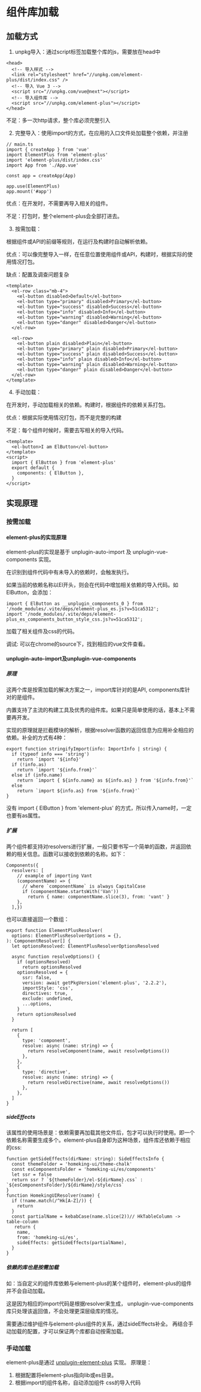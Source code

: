 # 组件库加载
## 加载方式
1. unpkg导入：通过script标签加载整个库的js，需要放在head中
```
<head>
  <!-- 导入样式 -->
  <link rel="stylesheet" href="//unpkg.com/element-plus/dist/index.css" />
  <!-- 导入 Vue 3 -->
  <script src="//unpkg.com/vue@next"></script>
  <!-- 导入组件库 -->
  <script src="//unpkg.com/element-plus"></script>
</head>
```
不足：多一次http请求，整个库必须完整引入

2. 完整导入：使用import的方式，在应用的入口文件处加载整个依赖，并注册
```
// main.ts
import { createApp } from 'vue'
import ElementPlus from 'element-plus'
import 'element-plus/dist/index.css'
import App from './App.vue'

const app = createApp(App)

app.use(ElementPlus)
app.mount('#app')
```
优点：在开发时，不需要再导入相关的组件。

不足：打包时，整个element-plus会全部打进去。

3. 按需加载：

根据组件或API的前缀等规则，在运行及构建时自动解析依赖。

优点：可以像完整导入一样，在任意位置使用组件或API，构建时，根据实际的使用情况打包。

缺点：配置及调查问题复杂
```
<template>
  <el-row class="mb-4">
    <el-button disabled>Default</el-button>
    <el-button type="primary" disabled>Primary</el-button>
    <el-button type="success" disabled>Success</el-button>
    <el-button type="info" disabled>Info</el-button>
    <el-button type="warning" disabled>Warning</el-button>
    <el-button type="danger" disabled>Danger</el-button>
  </el-row>

  <el-row>
    <el-button plain disabled>Plain</el-button>
    <el-button type="primary" plain disabled>Primary</el-button>
    <el-button type="success" plain disabled>Success</el-button>
    <el-button type="info" plain disabled>Info</el-button>
    <el-button type="warning" plain disabled>Warning</el-button>
    <el-button type="danger" plain disabled>Danger</el-button>
  </el-row>
</template>
```
4. 手动加载：

在开发时，手动加载相关的依赖。构建时，根据组件的依赖关系打包。

优点：根据实际使用情况打包，而不是完整的构建

不足：每个组件时候时，需要去写相关的导入代码。

```
<template>
  <el-button>I am ElButton</el-button>
</template>
<script>
  import { ElButton } from 'element-plus'
  export default {
    components: { ElButton },
  }
</script>
```

## 实现原理
### 按需加载
#### element-plus的实现原理
element-plus的实现是基于 unplugin-auto-import 及 unplugin-vue-components 实现。

在识别到组件代码中有未导入的依赖时，会触发执行。

如果当前的依赖名称以El开头，则会在代码中增加相关依赖的导入代码。如ElButton，会添加：
```
import { ElButton as __unplugin_components_0 } from '/node_modules/.vite/deps/element-plus_es.js?v=51ca5312';
import '/node_modules/.vite/deps/element-plus_es_components_button_style_css.js?v=51ca5312';
```
加载了相关组件及css的代码。

调试: 可以在chrome的source下，找到相应的vue文件查看。
#### unplugin-auto-import及unplugin-vue-components
##### 原理
这两个库是按需加载的解决方案之一，import库针对的是API, components库针对的是组件。

内置支持了主流的构建工具及优秀的组件库。如果只是简单使用的话，基本上不需要再开发。

实现的原理就是拦截模块的解析，根据resolver函数的返回信息为应用补全相应的依赖。补全的方式有4种：
```
export function stringifyImport(info: ImportInfo | string) {
  if (typeof info === 'string')
    return `import '${info}'`
  if (!info.as)
    return `import '${info.from}'`
  else if (info.name)
    return `import { ${info.name} as ${info.as} } from '${info.from}'`
  else
    return `import ${info.as} from '${info.from}'`
}
```
没有 import { ElButton } from 'element-plus' 的方式，所以传入name时，一定也要有as属性。

##### 扩展
两个组件都支持对resolvers进行扩展，一般只要书写一个简单的函数，并返回依赖的相关信息。函数可以接收到依赖的名称。如下：

```
Components({
  resolvers: [
    // example of importing Vant
    (componentName) => {
      // where `componentName` is always CapitalCase
      if (componentName.startsWith('Van'))
        return { name: componentName.slice(3), from: 'vant' }
    },
  ],})
```

也可以直接返回一个数组：

```
export function ElementPlusResolver(
  options: ElementPlusResolverOptions = {},
): ComponentResolver[] {
  let optionsResolved: ElementPlusResolverOptionsResolved

  async function resolveOptions() {
    if (optionsResolved)
      return optionsResolved
    optionsResolved = {
      ssr: false,
      version: await getPkgVersion('element-plus', '2.2.2'),
      importStyle: 'css',
      directives: true,
      exclude: undefined,
      ...options,
    }
    return optionsResolved
  }

  return [
    {
      type: 'component',
      resolve: async (name: string) => {
        return resolveComponent(name, await resolveOptions())
      },
    },
    {
      type: 'directive',
      resolve: async (name: string) => {
        return resolveDirective(name, await resolveOptions())
      },
    },
  ]
}
```

##### sideEffects
该属性的使用场景是：依赖需要再加载其他文件后，包才可以执行时使用。即一个依赖名称需要生成多个。element-plus自身即为这种场景，组件库还依赖于相应的css:

```
function getSideEffects(dirName: string): SideEffectsInfo {
  const themeFolder = 'homeking-ui/theme-chalk'
  const esComponentsFolder = 'homeking-ui/es/components'
  let ssr = false
  return ssr ? `${themeFolder}/el-${dirName}.css` : `${esComponentsFolder}/${dirName}/style/css`
}
function HomekingUIResolver(name) {
  if (!name.match(/^Hk[A-Z]/)) {
    return
  }
  const partialName = kebabCase(name.slice(2))// HkTableColumn -> table-column
   return {
    name,
    from: 'homeking-ui/es',
    sideEffects: getSideEffects(partialName),
  }
}
```

##### 依赖的库也是按需加载
如：当自定义的组件库依赖与element-plus的某个组件时，element-plus的组件并不会自动加载。

这是因为相应的import代码是根据resolver来生成， unplugin-vue-components库只处理该返回值，不会处理更深层级库的情况。

需要通过维护组件与element-plus组件的关系，通过sideEffects补全。 再结合手动加载的配置，才可以保证两个库都自动按需加载。

### 手动加载
element-plus是通过 [unplugin-element-plus](https://www.npmjs.com/package/unplugin-element-plus) 实现。
原理是：
1. 根据配置将element-plus指向lib或es目录。
2. 根据import的组件名称，自动添加组件 css的导入代码

